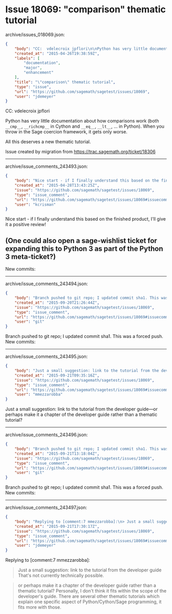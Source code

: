 # Issue 18069: "comparison" thematic tutorial

archive/issues_018069.json:
```json
{
    "body": "CC:  vdelecroix jpflori\n\nPython has very little documentation about how comparisons work (both `__cmp__`, `__richcmp__` in Cython and `__eq__`, `__lt__`, ... in Python). When you throw in the Sage coercion framework, it gets only worse.\n\nAll this deserves a new thematic tutorial.\n\nIssue created by migration from https://trac.sagemath.org/ticket/18306\n\n",
    "created_at": "2015-04-26T19:38:59Z",
    "labels": [
        "documentation",
        "major",
        "enhancement"
    ],
    "title": "\"comparison\" thematic tutorial",
    "type": "issue",
    "url": "https://github.com/sagemath/sagetest/issues/18069",
    "user": "jdemeyer"
}
```
CC:  vdelecroix jpflori

Python has very little documentation about how comparisons work (both `__cmp__`, `__richcmp__` in Cython and `__eq__`, `__lt__`, ... in Python). When you throw in the Sage coercion framework, it gets only worse.

All this deserves a new thematic tutorial.

Issue created by migration from https://trac.sagemath.org/ticket/18306





---

archive/issue_comments_243493.json:
```json
{
    "body": "Nice start - if I finally understand this based on the finished product, I'll give it a positive review!\n\n(One could also open a sage-wishlist ticket for expanding this to Python 3 as part of the Python 3 meta-ticket?)\n----\nNew commits:",
    "created_at": "2015-04-28T13:43:25Z",
    "issue": "https://github.com/sagemath/sagetest/issues/18069",
    "type": "issue_comment",
    "url": "https://github.com/sagemath/sagetest/issues/18069#issuecomment-243493",
    "user": "kcrisman"
}
```

Nice start - if I finally understand this based on the finished product, I'll give it a positive review!

(One could also open a sage-wishlist ticket for expanding this to Python 3 as part of the Python 3 meta-ticket?)
----
New commits:



---

archive/issue_comments_243494.json:
```json
{
    "body": "Branch pushed to git repo; I updated commit sha1. This was a forced push. New commits:",
    "created_at": "2015-09-20T21:26:44Z",
    "issue": "https://github.com/sagemath/sagetest/issues/18069",
    "type": "issue_comment",
    "url": "https://github.com/sagemath/sagetest/issues/18069#issuecomment-243494",
    "user": "git"
}
```

Branch pushed to git repo; I updated commit sha1. This was a forced push. New commits:



---

archive/issue_comments_243495.json:
```json
{
    "body": "Just a small suggestion: link to the tutorial from the developer guide\u2014or perhaps make it a chapter of the developer guide rather than a thematic tutorial?",
    "created_at": "2015-09-21T09:35:16Z",
    "issue": "https://github.com/sagemath/sagetest/issues/18069",
    "type": "issue_comment",
    "url": "https://github.com/sagemath/sagetest/issues/18069#issuecomment-243495",
    "user": "mmezzarobba"
}
```

Just a small suggestion: link to the tutorial from the developer guide—or perhaps make it a chapter of the developer guide rather than a thematic tutorial?



---

archive/issue_comments_243496.json:
```json
{
    "body": "Branch pushed to git repo; I updated commit sha1. This was a forced push. New commits:",
    "created_at": "2015-09-21T13:18:04Z",
    "issue": "https://github.com/sagemath/sagetest/issues/18069",
    "type": "issue_comment",
    "url": "https://github.com/sagemath/sagetest/issues/18069#issuecomment-243496",
    "user": "git"
}
```

Branch pushed to git repo; I updated commit sha1. This was a forced push. New commits:



---

archive/issue_comments_243497.json:
```json
{
    "body": "Replying to [comment:7 mmezzarobba]:\n> Just a small suggestion: link to the tutorial from the developer guide\nThat's not currently technically possible.\n\n> or perhaps make it a chapter of the developer guide rather than a thematic tutorial?\nPersonally, I don't think it fits within the scope of the developer's guide. There are several other thematic tutorials which explain one specific aspect of Python/Cython/Sage programming, it fits more with those.",
    "created_at": "2015-09-21T17:30:17Z",
    "issue": "https://github.com/sagemath/sagetest/issues/18069",
    "type": "issue_comment",
    "url": "https://github.com/sagemath/sagetest/issues/18069#issuecomment-243497",
    "user": "jdemeyer"
}
```

Replying to [comment:7 mmezzarobba]:
> Just a small suggestion: link to the tutorial from the developer guide
That's not currently technically possible.

> or perhaps make it a chapter of the developer guide rather than a thematic tutorial?
Personally, I don't think it fits within the scope of the developer's guide. There are several other thematic tutorials which explain one specific aspect of Python/Cython/Sage programming, it fits more with those.

